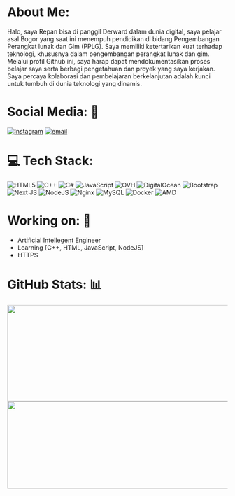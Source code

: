 # About Me:
 Halo, saya Repan bisa di panggil Derward dalam dunia digital, saya pelajar asal Bogor yang saat ini menempuh pendidikan di bidang Pengembangan Perangkat lunak dan Gim (PPLG). Saya memiliki ketertarikan kuat terhadap teknologi, khususnya dalam pengembangan perangkat lunak dan gim. Melalui profil Github ini, saya harap dapat mendokumentasikan proses belajar saya serta berbagi pengetahuan dan proyek yang saya kerjakan. Saya percaya kolaborasi dan pembelajaran berkelanjutan adalah kunci untuk tumbuh di dunia teknologi yang dinamis.

# Social Media: 📡    

[![Instagram](https://img.shields.io/badge/Instagram-%23E4405F.svg?logo=Instagram&logoColor=white)](https://www.instagram.com/rrviannn)
[![email](https://img.shields.io/badge/Email-D14836?logo=gmail&logoColor=white)](mailto:DerwardGeaford@outlook.com)

# 💻 Tech Stack:
![HTML5](https://img.shields.io/badge/html5-%23E34F26.svg?style=for-the-badge&logo=html5&logoColor=white)
![C++](https://img.shields.io/badge/c++-%2300599C.svg?style=for-the-badge&logo=c%2B%2B&logoColor=white)
![C#](https://img.shields.io/badge/c%23-%23239120.svg?style=for-the-badge&logo=csharp&logoColor=white)
![JavaScript](https://img.shields.io/badge/javascript-%23323330.svg?style=for-the-badge&logo=javascript&logoColor=%23F7DF1E)
![OVH](https://img.shields.io/badge/ovh-%23123F6D.svg?style=for-the-badge&logo=ovh&logoColor=#123F6D) ![DigitalOcean](https://img.shields.io/badge/DigitalOcean-%230167ff.svg?style=for-the-badge&logo=digitalOcean&logoColor=white)
![Bootstrap](https://img.shields.io/badge/bootstrap-%238511FA.svg?style=for-the-badge&logo=bootstrap&logoColor=white)
![Next JS](https://img.shields.io/badge/Next-black?style=for-the-badge&logo=next.js&logoColor=white)
![NodeJS](https://img.shields.io/badge/node.js-6DA55F?style=for-the-badge&logo=node.js&logoColor=white)
![Nginx](https://img.shields.io/badge/nginx-%23009639.svg?style=for-the-badge&logo=nginx&logoColor=white)
![MySQL](https://img.shields.io/badge/mysql-4479A1.svg?style=for-the-badge&logo=mysql&logoColor=white)
![Docker](https://img.shields.io/badge/docker-%230db7ed.svg?style=for-the-badge&logo=docker&logoColor=white)
![AMD](https://img.shields.io/badge/AMD-%23000000.svg?style=for-the-badge&logo=amd&logoColor=white)

# Working on: 🚀
- Artificial Intellegent Engineer
- Learning [C++, HTML, JavaScript, NodeJS]
- HTTPS

# GitHub Stats: 📊
<p align="center">
  <img width="800" height="220" src="https://streak-stats.demolab.com?user=IDerwards&theme=highcontrast&hide_border=false&border_radius=5&card_width=800">
  <img width="600" height="200" src="https://github-readme-stats.vercel.app/api?username=IDerwards&show_icons=true&theme=vision-friendly-dark">
</p>

<div id="header" align="center">
  <img src="https://komarev.com/ghpvc/?username=IDerwards&style=for-the-badge&color=orange" alt=""/>
</div>

#
